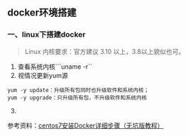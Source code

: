 ## docker环境搭建

### 一、linux下搭建docker
> Linux 内核要求：官方建议 3.10 以上，3.8以上貌似也可。
1. 查看系统内核```uname -r``
2. 视情况更新yum源
```
yum -y update：升级所有包同时也升级软件和系统内核；
yum -y upgrade：只升级所有包，不升级软件和系统内核
```
3. 



参考资料：[centos7安装Docker详细步骤（无坑版教程）](https://cloud.tencent.com/developer/article/1701451)